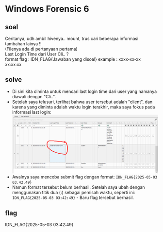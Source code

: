 # Windows Forensic 6
## soal
Ceritanya, udh ambil hivenya.. mount, trus cari beberapa informasi tambahan lainya !! \
(Filenya ada di pertanyaan pertama) \
Last Login Time dari User Cli.. ? \
format flag : IDN_FLAG{Jawaban yang disoal} example : xxxx-xx-xx xx:xx:xx

## solve
- Di sini kita diminta untuk mencari last login time dari user yang namanya diawali dengan "Cli..".
- Setelah saya telusuri, terlihat bahwa user tersebut adalah "client", dan karena yang diminta adalah waktu login terakhir, maka saya fokus pada informasi last login:
  ![alt text](<images/Windows Forensic 6/image.png>)
- Awalnya saya mencoba submit flag dengan format: ```IDN_FLAG{2025-05-03 03.42.49}```
- Namun format tersebut belum berhasil. Setelah saya ubah dengan menggunakan titik dua (:) sebagai pemisah waktu, seperti ini: ```IDN_FLAG{2025-05-03 03:42:49}``` - Baru flag tersebut berhasil.

## flag
IDN_FLAG{2025-05-03 03:42:49}